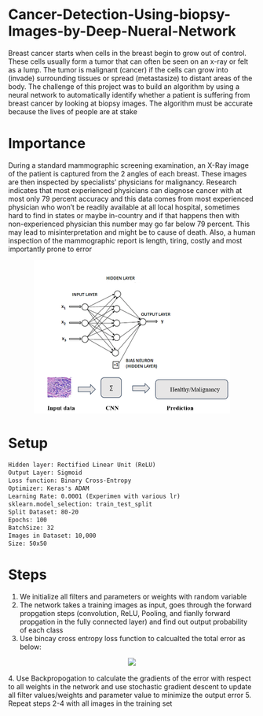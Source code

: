# Cancer-Detection-Using-biopsy-Images-by-Deep-Nueral-Network
Breast cancer starts when cells in the breast begin to grow out of control. These cells usually form a tumor that can often be seen on an x-ray or felt as a lump. The tumor is malignant (cancer) if the cells can grow into (invade) surrounding tissues or spread (metastasize) to distant areas of the body. The challenge of this project was to build an algorithm by using a neural network to automatically identify whether a patient is suffering from breast cancer by looking at biopsy images. The algorithm must be accurate because the lives of people are at stake
# Importance
During a standard mammographic screening examination, an X-Ray image of the patient is captured from the 2 angles of each breast. These images are then inspected by specialists’ physicians for malignancy. Research indicates that most experienced physicians can diagnose cancer with at most only 79 percent accuracy and this data comes from most experienced physician who won’t be readily available at all local hospital, sometimes hard to find in states or maybe in-country and if that happens then with non-experienced physician this number may go far below 79 percent. This may lead to misinterpretation and might be to cause of death. Also, a human inspection of the mammographic report is length, tiring, costly and most importantly prone to error
<p align="center">
  <img src="Describe_Problem.PNG" width="400">
</p>

# Setup
	Hidden layer: Rectified Linear Unit (ReLU)	
	Output Layer: Sigmoid	
	Loss function: Binary Cross-Entropy
	Optimizer: Keras's ADAM
	Learning Rate: 0.0001 (Experimen with various lr)
	sklearn.model_selection: train_test_split
	Split Dataset: 80-20
	Epochs: 100
	BatchSize: 32
	Images in Dataset: 10,000 
	Size: 50x50
# Steps
1. We initialize all filters and parameters or weights with random variable
2. The network takes a training images as input, goes through the forward propgation steps (convolution, ReLU, Pooling, and fianlly forward propgation in the fully connected layer) and find out output probability of each class
3. Use bincay cross entropy loss function to calcualted the total error as below:
<p align="center">
  <img src="https://microsoft.codecogs.com/svg.latex?L(f(x;w),y)%20=%20%20-%20%20%20\frac{1}%20{m}%20%20\%20%20\sum_i^m%20%20y%20%20log%20p(%20x%20;w)%20%20+%20%20(1%20-%20%20y%20)log(1%20-%20p(%20x^{i}%20%20;w))" width="400">
</p>
4. Use Backpropogation to calculate the gradients of the error with respect to all weights in the network and use stochastic gradient descent to update all filter values/weights and parameter value to minimize the output error
5. Repeat steps 2-4 with all images in the training set

